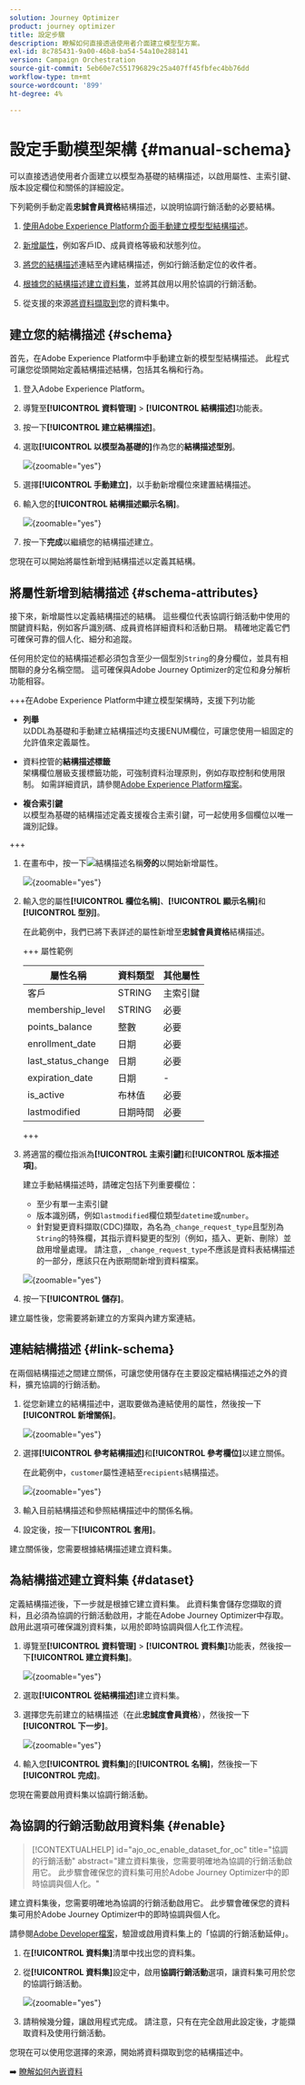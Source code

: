 ```yaml
---
solution: Journey Optimizer
product: journey optimizer
title: 設定步驟
description: 瞭解如何直接透過使用者介面建立模型型方案。
exl-id: 8c785431-9a00-46b8-ba54-54a10e288141
version: Campaign Orchestration
source-git-commit: 5eb60e7c551796829c25a407ff45fbfec4bb76dd
workflow-type: tm+mt
source-wordcount: '899'
ht-degree: 4%

---
```


# 設定手動模型架構 {#manual-schema}

可以直接透過使用者介面建立以模型為基礎的結構描述，以啟用屬性、主索引鍵、版本設定欄位和關係的詳細設定。

下列範例手動定義&#x200B;**忠誠會員資格**&#x200B;結構描述，以說明協調行銷活動的必要結構。

1. [使用Adobe Experience Platform介面手動建立模型型結構描述](#schema)。

1. [新增屬性](#schema-attributes)，例如客戶ID、成員資格等級和狀態列位。

1. [將您的結構描述](#link-schema)連結至內建結構描述，例如行銷活動定位的收件者。

1. [根據您的結構描述建立資料集](#dataset)，並將其啟用以用於協調的行銷活動。

1. 從支援的來源[將資料擷取到](ingest-data.md)您的資料集中。

## 建立您的結構描述 {#schema}

首先，在Adobe Experience Platform中手動建立新的模型型結構描述。 此程式可讓您從頭開始定義結構描述結構，包括其名稱和行為。

1. 登入Adobe Experience Platform。

1. 導覽至&#x200B;**[!UICONTROL 資料管理]** > **[!UICONTROL 結構描述]**&#x200B;功能表。

1. 按一下&#x200B;**[!UICONTROL 建立結構描述]**。

1. 選取&#x200B;**[!UICONTROL 以模型為基礎的]**&#x200B;作為您的&#x200B;**結構描述型別**。

   ![](assets/admin_schema_1.png){zoomable="yes"}

1. 選擇&#x200B;**[!UICONTROL 手動建立]**，以手動新增欄位來建置結構描述。

1. 輸入您的&#x200B;**[!UICONTROL 結構描述顯示名稱]**。

   ![](assets/schema_manual_8.png){zoomable="yes"}

1. 按一下&#x200B;**完成**&#x200B;以繼續您的結構描述建立。

您現在可以開始將屬性新增到結構描述以定義其結構。

## 將屬性新增到結構描述 {#schema-attributes}

接下來，新增屬性以定義結構描述的結構。 這些欄位代表協調行銷活動中使用的關鍵資料點，例如客戶識別碼、成員資格詳細資料和活動日期。 精確地定義它們可確保可靠的個人化、細分和追蹤。

任何用於定位的結構描述都必須包含至少一個型別`String`的身分欄位，並具有相關聯的身分名稱空間。 這可確保與Adobe Journey Optimizer的定位和身分解析功能相容。

+++在Adobe Experience Platform中建立模型架構時，支援下列功能

* **列舉**\
  以DDL為基礎和手動建立結構描述均支援ENUM欄位，可讓您使用一組固定的允許值來定義屬性。

* 資料控管的&#x200B;**結構描述標籤**\
  架構欄位層級支援標籤功能，可強制資料治理原則，例如存取控制和使用限制。 如需詳細資訊，請參閱[Adobe Experience Platform檔案](https://experienceleague.adobe.com/docs/experience-platform/xdm/home.html?lang=zh-Hant)。

* **複合索引鍵**\
  以模型為基礎的結構描述定義支援複合主索引鍵，可一起使用多個欄位以唯一識別記錄。

+++

1. 在畫布中，按一下![](assets/do-not-localize/Smock_AddCircle_18_N.svg)結構描述名稱&#x200B;**旁的**&#x200B;以開始新增屬性。

   ![](assets/schema_manual_1.png){zoomable="yes"}

1. 輸入您的屬性&#x200B;**[!UICONTROL 欄位名稱]**、**[!UICONTROL 顯示名稱]**&#x200B;和&#x200B;**[!UICONTROL 型別]**。

   在此範例中，我們已將下表詳述的屬性新增至&#x200B;**忠誠會員資格**&#x200B;結構描述。

   +++ 屬性範例

   | 屬性名稱 | 資料類型 | 其他屬性 |
   |-|-|-|
   | 客戶 | STRING | 主索引鍵 |
   | membership_level | STRING | 必要 |
   | points_balance | 整數 | 必要 |
   | enrollment_date | 日期 | 必要 |
   | last_status_change | 日期 | 必要 |
   | expiration_date | 日期 | - |
   | is_active | 布林值 | 必要 |
   | lastmodified | 日期時間 | 必要 |

   +++ 

1. 將適當的欄位指派為&#x200B;**[!UICONTROL 主索引鍵]**&#x200B;和&#x200B;**[!UICONTROL 版本描述項]**。

   建立手動結構描述時，請確定包括下列重要欄位：

   * 至少有單一主索引鍵
   * 版本識別碼，例如`lastmodified`欄位類型`datetime`或`number`。
   * 針對變更資料擷取(CDC)擷取，為名為`_change_request_type`且型別為`String`的特殊欄，其指示資料變更的型別（例如，插入、更新、刪除）並啟用增量處理。 請注意，`_change_request_type`不應該是資料表結構描述的一部分，應該只在內嵌期間新增到資料檔案。

   ![](assets/schema_manual_2.png){zoomable="yes"}

1. 按一下&#x200B;**[!UICONTROL 儲存]**。

建立屬性後，您需要將新建立的方案與內建方案連結。

## 連結結構描述 {#link-schema}

在兩個結構描述之間建立關係，可讓您使用儲存在主要設定檔結構描述之外的資料，擴充協調的行銷活動。

1. 從您新建立的結構描述中，選取要做為連結使用的屬性，然後按一下&#x200B;**[!UICONTROL 新增關係]**。

   ![](assets/schema_manual_3.png){zoomable="yes"}

1. 選擇&#x200B;**[!UICONTROL 參考結構描述]**&#x200B;和&#x200B;**[!UICONTROL 參考欄位]**&#x200B;以建立關係。

   在此範例中，`customer`屬性連結至`recipients`結構描述。

   ![](assets/schema_manual_4.png){zoomable="yes"}

1. 輸入目前結構描述和參照結構描述中的關係名稱。

1. 設定後，按一下&#x200B;**[!UICONTROL 套用]**。

建立關係後，您需要根據結構描述建立資料集。

## 為結構描述建立資料集 {#dataset}

定義結構描述後，下一步就是根據它建立資料集。 此資料集會儲存您擷取的資料，且必須為協調的行銷活動啟用，才能在Adobe Journey Optimizer中存取。 啟用此選項可確保識別資料集，以用於即時協調與個人化工作流程。

1. 導覽至&#x200B;**[!UICONTROL 資料管理]** > **[!UICONTROL 資料集]**&#x200B;功能表，然後按一下&#x200B;**[!UICONTROL 建立資料集]**。

   ![](assets/schema_manual_5.png){zoomable="yes"}

1. 選取&#x200B;**[!UICONTROL 從結構描述]**&#x200B;建立資料集。

1. 選擇您先前建立的結構描述（在此&#x200B;**忠誠度會員資格**），然後按一下&#x200B;**[!UICONTROL 下一步]**。

   ![](assets/schema_manual_6.png){zoomable="yes"}

1. 輸入您&#x200B;**[!UICONTROL 資料集]**&#x200B;的&#x200B;**[!UICONTROL 名稱]**，然後按一下&#x200B;**[!UICONTROL 完成]**。

您現在需要啟用資料集以協調行銷活動。

## 為協調的行銷活動啟用資料集 {#enable}

>[!CONTEXTUALHELP]
>id="ajo_oc_enable_dataset_for_oc"
>title="協調的行銷活動"
>abstract="建立資料集後，您需要明確地為協調的行銷活動啟用它。 此步驟會確保您的資料集可用於Adobe Journey Optimizer中的即時協調與個人化。"


建立資料集後，您需要明確地為協調的行銷活動啟用它。 此步驟會確保您的資料集可用於Adobe Journey Optimizer中的即時協調與個人化。

請參閱[Adobe Developer檔案](https://developer.adobe.com/journey-optimizer-apis/references/orchestrated-campaign-dataset/#tag/DatasetEnablement)，驗證或啟用資料集上的「協調的行銷活動延伸」。

1. 在&#x200B;**[!UICONTROL 資料集]**&#x200B;清單中找出您的資料集。

1. 從&#x200B;**[!UICONTROL 資料集]**&#x200B;設定中，啟用&#x200B;**協調行銷活動**&#x200B;選項，讓資料集可用於您的協調行銷活動。

   ![](assets/schema_manual_7.png){zoomable="yes"}

1. 請稍候幾分鐘，讓啟用程式完成。 請注意，只有在完全啟用此設定後，才能擷取資料及使用行銷活動。

您現在可以使用您選擇的來源，開始將資料擷取到您的結構描述中。

➡️ [瞭解如何內嵌資料](ingest-data.md)
